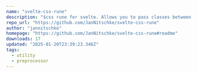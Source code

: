 ```yaml
---
name: "svelte-css-rune"
description: "$css rune for svelte. Allows you to pass classes between your svelte components."
repo_url: "https://github.com/JanNitschke/svelte-css-rune"
author: "jannitschke"
homepage: "https://github.com/JanNitschke/svelte-css-rune#readme"
downloads: 17
updated: "2025-01-20T23:39:23.346Z"
tags: 
  - utility
  - preprocessor
---
```

